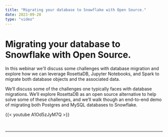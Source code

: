 ```yaml
---
title: "Migrating your database to Snowflake with Open Source."
date: 2023-09-28
type: "video"
---
```


# Migrating your database to Snowflake with Open Source.

In this webinar we'll discuss some challenges with database migration and explore how we can leverage RosettaDB, Jupyter Notebooks, and Spark to migrate both database objects and the associated data.

We’ll discuss some of the challenges one typically faces with database migrations.  We’ll explore RosettaDB as an open source alternative to help solve some of these challenges,  and we’ll walk though an end-to-end demo of migrating both Postgres and MySQL databases to Snowflake.

{{< youtube A1Od5zJyM7Q >}}

<br>

---
